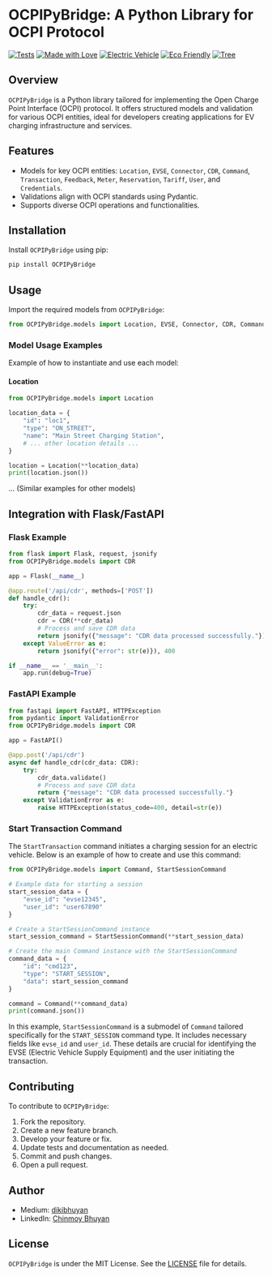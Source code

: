 # OCPIPyBridge: A Python Library for OCPI Protocol

[![Tests](https://img.shields.io/badge/tests-passing-brightgreen)](https://github.com/hyndex/OCPIPyBridge)
[![Made with Love](https://img.shields.io/badge/made%20with-love-ff69b4)](https://github.com/hyndex/OCPIPyBridge)
[![Electric Vehicle](https://img.shields.io/badge/electric-vehicle-blue)](https://github.com/hyndex/OCPIPyBridge)
[![Eco Friendly](https://img.shields.io/badge/eco-friendly-green)](https://github.com/hyndex/OCPIPyBridge)
[![Tree](https://img.shields.io/badge/tree-%F0%9F%8C%B3-green)](https://github.com/hyndex/OCPIPyBridge)

## Overview

`OCPIPyBridge` is a Python library tailored for implementing the Open Charge Point Interface (OCPI) protocol. It offers structured models and validation for various OCPI entities, ideal for developers creating applications for EV charging infrastructure and services.

## Features

- Models for key OCPI entities: `Location`, `EVSE`, `Connector`, `CDR`, `Command`, `Transaction`, `Feedback`, `Meter`, `Reservation`, `Tariff`, `User`, and `Credentials`.
- Validations align with OCPI standards using Pydantic.
- Supports diverse OCPI operations and functionalities.

## Installation

Install `OCPIPyBridge` using pip:

```bash
pip install OCPIPyBridge
```

## Usage

Import the required models from `OCPIPyBridge`:

```python
from OCPIPyBridge.models import Location, EVSE, Connector, CDR, Command, Transaction, Feedback, Meter, Reservation, Tariff, User, Credentials
```

### Model Usage Examples

Example of how to instantiate and use each model:

#### Location

```python
from OCPIPyBridge.models import Location

location_data = {
    "id": "loc1",
    "type": "ON_STREET",
    "name": "Main Street Charging Station",
    # ... other location details ...
}

location = Location(**location_data)
print(location.json())
```

... (Similar examples for other models)

## Integration with Flask/FastAPI

### Flask Example

```python
from flask import Flask, request, jsonify
from OCPIPyBridge.models import CDR

app = Flask(__name__)

@app.route('/api/cdr', methods=['POST'])
def handle_cdr():
    try:
        cdr_data = request.json
        cdr = CDR(**cdr_data)
        # Process and save CDR data
        return jsonify({"message": "CDR data processed successfully."}), 200
    except ValueError as e:
        return jsonify({"error": str(e)}), 400

if __name__ == '__main__':
    app.run(debug=True)
```

### FastAPI Example

```python
from fastapi import FastAPI, HTTPException
from pydantic import ValidationError
from OCPIPyBridge.models import CDR

app = FastAPI()

@app.post('/api/cdr')
async def handle_cdr(cdr_data: CDR):
    try:
        cdr_data.validate()
        # Process and save CDR data
        return {"message": "CDR data processed successfully."}
    except ValidationError as e:
        raise HTTPException(status_code=400, detail=str(e))

```

### Start Transaction Command

The `StartTransaction` command initiates a charging session for an electric vehicle. Below is an example of how to create and use this command:

```python
from OCPIPyBridge.models import Command, StartSessionCommand

# Example data for starting a session
start_session_data = {
    "evse_id": "evse12345",
    "user_id": "user67890"
}

# Create a StartSessionCommand instance
start_session_command = StartSessionCommand(**start_session_data)

# Create the main Command instance with the StartSessionCommand
command_data = {
    "id": "cmd123",
    "type": "START_SESSION",
    "data": start_session_command
}

command = Command(**command_data)
print(command.json())
```

In this example, `StartSessionCommand` is a submodel of `Command` tailored specifically for the `START_SESSION` command type. It includes necessary fields like `evse_id` and `user_id`. These details are crucial for identifying the EVSE (Electric Vehicle Supply Equipment) and the user initiating the transaction.


## Contributing

To contribute to `OCPIPyBridge`:

1. Fork the repository.
2. Create a new feature branch.
3. Develop your feature or fix.
4. Update tests and documentation as needed.
5. Commit and push changes.
6. Open a pull request.

## Author

- Medium: [dikibhuyan](https://medium.com/@dikibhuyan)
- LinkedIn: [Chinmoy Bhuyan](https://www.linkedin.com/in/chinmoy-bhuyan-785b73ba/)

## License

`OCPIPyBridge` is under the MIT License. See the [LICENSE](LICENSE.md) file for details.
